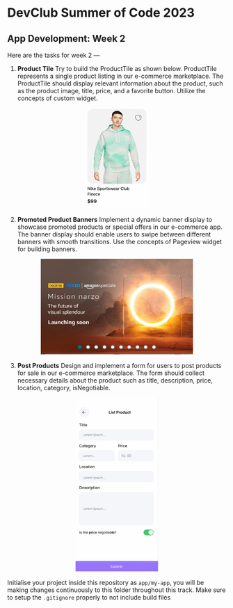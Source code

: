 
# DevClub Summer of Code 2023

## App Development: Week 2 

Here are the tasks for week 2 —

1. **Product Tile** Try to build the ProductTile as shown below. ProductTile represents a single product listing in our e-commerce marketplace. The ProductTile should display relevant information about the product, such as the product image, title, price, and a favorite button. Utilize the concepts of custom widget. 

<div style="text-align: center;">
    <img src="product_tile.png">
</div>

2. **Promoted Product Banners** Implement a dynamic banner display to showcase promoted products or special offers in our e-commerce app. The banner display should enable users to swipe between different banners with smooth transitions. Use the concepts of Pageview widget for building banners.

<div style="text-align: center;">
    <img src="banner.jpg", height=220, width=350>
</div>

3. **Post Products** Design and implement a form for users to post products for sale in our e-commerce marketplace. The form should collect necessary details about the product such as title, description, price, location, category, isNegotiable.

<div style="text-align: center;">
    <img src="form.png",  height=400>
</div>

Initialise your project inside this repository as `app/my-app`, you will be making changes continuously to this folder throughout this track. Make sure to setup the `.gitignore` properly to not include build files
